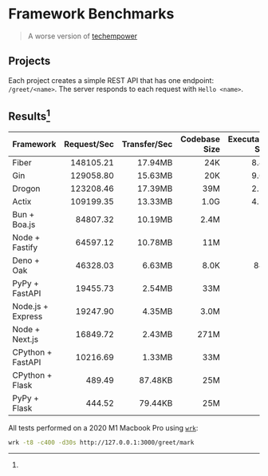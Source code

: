 # Framework Benchmarks
> A worse version of [techempower](https://www.techempower.com/benchmarks/)

## Projects
Each project creates a simple REST API that has one endpoint: `/greet/<name>`. The server responds to each request with `Hello <name>`.

## Results[^note]
| Framework         | Request/Sec   | Transfer/Sec | Codebase Size | Executable Size |
|:------------------|--------------:| ------------:| -------------:| ---------------:|
| Fiber             | 148105.21     | 17.94MB      | 24K           | 8.4M            |
| Gin               | 129058.80     | 15.63MB      | 20K           | 9.6M            |
| Drogon            | 123208.46     | 17.39MB      | 39M           | 2.5M            |
| Actix             | 109199.35     | 13.33MB      | 1.0G          | 4.7M            |
| Bun + Boa.js      | 84807.32      | 10.19MB      | 2.4M          | NA              |
| Node + Fastify    | 64597.12      | 10.78MB      | 11M           | NA              |
| Deno + Oak        | 46328.03      | 6.63MB       | 8.0K          | 84M             |
| PyPy + FastAPI    | 19455.73      | 2.54MB       | 33M           | NA              |
| Node.js + Express | 19247.90      | 4.35MB       | 3.0M          | NA              |
| Node + Next.js    | 16849.72      | 2.43MB       | 271M          | NA              |
| CPython + FastAPI | 10216.69      | 1.33MB       | 33M           | NA              |
| CPython + Flask   | 489.49        | 87.48KB      | 25M           | NA              |
| PyPy + Flask      | 444.52        | 79.44KB      | 25M           | NA              |

[^note]:
  All tests performed on a 2020 M1 Macbook Pro using [`wrk`](https://github.com/wg/wrk):
  ```bash
  wrk -t8 -c400 -d30s http://127.0.0.1:3000/greet/mark
  ```
